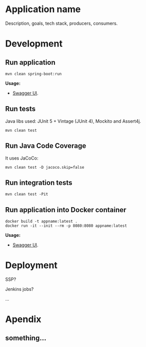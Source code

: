 # Application name

Description, goals, tech stack, producers, consumers.

# Development

## Run application

```shell
mvn clean spring-boot:run
```

**Usage:**

* [Swagger UI](http://localhost:8080/swagger-ui.html).

## Run tests

Java libs used: JUnit 5 + Vintage (JUnit 4), Mockito and Assert4j.

```shell
mvn clean test
```

## Run Java Code Coverage

It uses JaCoCo:

```shell
mvn clean test -D jacoco.skip=false
```

## Run integration tests

```shell
mvn clean test -Pit
```

## Run application into Docker container

```shell
docker build -t appname:latest .
docker run -it --init --rm -p 8080:8080 appname:latest
```

**Usage:**

* [Swagger UI](http://localhost:8080/swagger-ui.html).

# Deployment

SSP?

Jenkins jobs?

...

# Apendix

## something...

